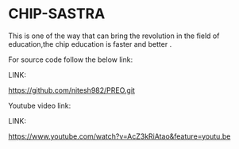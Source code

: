 # CHIP-SASTRA
This is one of the way that can bring the revolution in the field of education,the chip education is faster and better .

For source code follow the below link:

LINK:

https://github.com/nitesh982/PREO.git


Youtube video link:

LINK:

https://www.youtube.com/watch?v=AcZ3kRiAtao&feature=youtu.be



